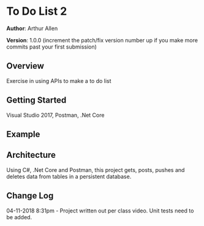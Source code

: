 # To Do List 2

**Author**: Arthur Allen

**Version**: 1.0.0 (increment the patch/fix version number up if you make more commits past your first submission)

## Overview
<!-- Provide a high level overview of what this application is and why you are building it, beyond the fact that it's an assignment for a Code Fellows 401 class. (i.e. What's your problem domain?) -->
Exercise in using APIs to make a to do list

## Getting Started
<!-- What are the steps that a user must take in order to build this app on their own machine and get it running? -->
Visual Studio 2017, Postman, .Net Core

## Example
<!-- Show them what looks like and how how to use the application.  -->

## Architecture
<!-- Provide a detailed description of the application design. What technologies (languages, libraries, etc) you're using, and any other relevant design information. -->
Using C#, .Net Core and Postman, this project gets, posts, pushes and deletes data from tables in a persistent database.  

## Change Log
<!-- Use this are to document the iterative changes made to your application as each feature is successfully implemented. Use time stamps. Here's an example:

01-01-2001 4:59pm - Added functionality to add and delete some things. -->
04-11-2018 8:31pm - Project written out per class video.  Unit tests need to be added.